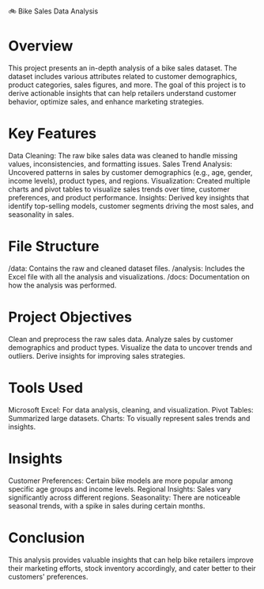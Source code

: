 🚲 Bike Sales Data Analysis

#  Overview
This project presents an in-depth analysis of a bike sales dataset. The dataset includes various attributes related to customer demographics, product categories, sales figures, and more. The goal of this project is to derive actionable insights that can help retailers understand customer behavior, optimize sales, and enhance marketing strategies.
# Key Features
Data Cleaning: The raw bike sales data was cleaned to handle missing values, inconsistencies, and formatting issues.
Sales Trend Analysis: Uncovered patterns in sales by customer demographics (e.g., age, gender, income levels), product types, and regions.
Visualization: Created multiple charts and pivot tables to visualize sales trends over time, customer preferences, and product performance.
Insights: Derived key insights that identify top-selling models, customer segments driving the most sales, and seasonality in sales.
# File Structure
/data: Contains the raw and cleaned dataset files.
/analysis: Includes the Excel file with all the analysis and visualizations.
/docs: Documentation on how the analysis was performed.
# Project Objectives
Clean and preprocess the raw sales data.
Analyze sales by customer demographics and product types.
Visualize the data to uncover trends and outliers.
Derive insights for improving sales strategies.
# Tools Used
Microsoft Excel: For data analysis, cleaning, and visualization.
Pivot Tables: Summarized large datasets.
Charts: To visually represent sales trends and insights.
# Insights
Customer Preferences: Certain bike models are more popular among specific age groups and income levels.
Regional Insights: Sales vary significantly across different regions.
Seasonality: There are noticeable seasonal trends, with a spike in sales during certain months.
# Conclusion
This analysis provides valuable insights that can help bike retailers improve their marketing efforts, stock inventory accordingly, and cater better to their customers' preferences.
